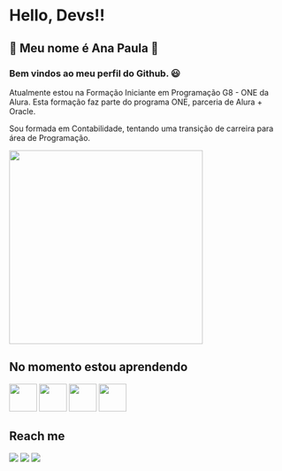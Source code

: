 # Hello, Devs!! 
## :diamond_shape_with_a_dot_inside: Meu nome é Ana Paula :diamond_shape_with_a_dot_inside:

### Bem vindos ao meu perfil do Github. 😃

Atualmente estou na Formação Iniciante em Programação G8 - ONE da Alura. 
Esta formação faz parte do programa ONE, parceria de Alura + Oracle.

Sou formada em Contabilidade, tentando uma transição de carreira para área de Programação.

<img src= "https://github-production-user-asset-6210df.s3.amazonaws.com/197705244/423772396-c5764f9a-f7cd-4cb4-93c0-a8215338e06b.png?X-Amz-Algorithm=AWS4-HMAC-SHA256&X-Amz-Credential=AKIAVCODYLSA53PQK4ZA%2F20250318%2Fus-east-1%2Fs3%2Faws4_request&X-Amz-Date=20250318T032054Z&X-Amz-Expires=300&X-Amz-Signature=be7409d4ff1e18bd0557308499852723bcc4d8077c433d2730d7e3bfceb78b46&X-Amz-SignedHeaders=host" width="350"/>

## No momento estou aprendendo 
<img src="https://cdn.jsdelivr.net/gh/devicons/devicon@latest/icons/javascript/javascript-original.svg" width="50" height="50"/> <img src="https://cdn.jsdelivr.net/gh/devicons/devicon@latest/icons/html5/html5-original-wordmark.svg" width="50" height="50"/> <img src="https://cdn.jsdelivr.net/gh/devicons/devicon@latest/icons/css3/css3-plain-wordmark.svg" width="50" height="50"/> <img src="https://cdn.jsdelivr.net/gh/devicons/devicon@latest/icons/github/github-original.svg" width="50" height="50" />
                                        
## Reach me 
                              
<div>
<a href="https://instagram.com/anapaulabridges" target="_blank"><img loading="lazy" src="https://img.shields.io/badge/-Instagram-%23E4405F?style=for-the-badge&logo=instagram&logoColor=white" target="_blank"></a> <a href = "mailto:anapaulabridges@gmail.com"><img loading="lazy" src="https://img.shields.io/badge/Gmail-D14836?style=for-the-badge&logo=gmail&logoColor=white" target="_blank"></a> <a href="https://www.linkedin.com/in/devanapaula" target="_blank"><img loading="lazy" src="https://img.shields.io/badge/-LinkedIn-%230077B5?style=for-the-badge&logo=linkedin&logoColor=white" target="_blank"></a>   

<!--
**anabridges/anabridges** is a ✨ _special_ ✨ repository because its `README.md` (this file) appears on your GitHub profile.

Here are some ideas to get you started:

- 🔭 I’m currently working on ...
- 🌱 I’m currently learning ...
- 👯 I’m looking to collaborate on ...
- 🤔 I’m looking for help with ...
- 💬 Ask me about ...
- 📫 How to reach me: ...
- 😄 Pronouns: ...
- ⚡ Fun fact: ...
-->
